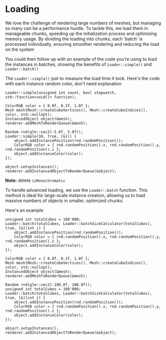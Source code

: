 # Loading
We love the challenge of rendering large numbers of meshes, but managing so many can be a performance hurdle. To tackle this, we load them in manageable chunks, speeding up the initialization process and optimizing memory usage. By dividing the loading into chunks, each 'batch' is processed individually, ensuring smoother rendering and reducing the load on the system

You could then follow up with an example of the code you’re using to load the instances in batches, showing the benefits of `Loader::simple()` and `Loader::batch()`

The `Loader::simple()` just to measure the load time it took. Here's the code with each instance random color, don't need explanation

```
Loader::simple(unsigned int count, bool stopwatch, std::function<void()> function);
```
```
ColorRGB color = { 0.0f, 0.3f, 1.0f };
Mesh mesh(Mesh::createCubeVertices(), Mesh::createCubeIndices(), color, std::nullopt);
InstancedObject object(&mesh);
renderer.addMeshToRenderQueue(&mesh);

Random rnd(glm::vec2(-5.0f, 5.0f));
Loader::simple(10, true, [&]() {
    object.addInstancePosition(rnd.randomPosition());
    ColorRGB color = { rnd.randomPosition().x, rnd.randomPosition().y, rnd.randomPosition().z };
    object.addInstanceColor(color);
});

object.setupInstances();
renderer.addInstancedObjectToRenderQueue(&object);
```
**Note:** delete `isMonochromatic`

To handle advanced loading, we use the `Loader::batch` function. This method is ideal for large-scale instance creation, allowing us to load massive numbers of objects in smaller, optimized chunks.

Here's an example
```
unsigned int totalCubes = 100'000;
Loader::batch(totalCubes, Loader::batchSizeCalculator(totalCubes), true, [&](int i) {
    object.addInstancePosition(rnd.randomPosition());
    ColorRGB color = { rnd.randomPosition().x, rnd.randomPosition().y, rnd.randomPosition().z };
    object.addInstanceColor(color);
});
```

```
ColorRGB color = { 0.0f, 0.3f, 1.0f };
Mesh mesh(Mesh::createCubeVertices(), Mesh::createCubeIndices(), color, std::nullopt);
InstancedObject object(&mesh);
renderer.addMeshToRenderQueue(&mesh);

Random rnd(glm::vec2(-100.0f, 100.0f));
unsigned int totalCubes = 100'000;
Loader::batch(totalCubes, Loader::batchSizeCalculator(totalCubes), true, [&](int i) {
    object.addInstancePosition(rnd.randomPosition());
    ColorRGB color = { rnd.randomPosition().x, rnd.randomPosition().y, rnd.randomPosition().z };
    object.addInstanceColor(color);
});

object.setupInstances();
renderer.addInstancedObjectToRenderQueue(&object);
```